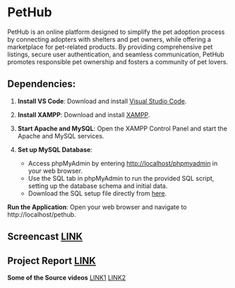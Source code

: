 # PetHub

PetHub is an online platform designed to simplify the pet adoption process by connecting adopters with shelters and pet owners, while offering a marketplace for pet-related products. By providing comprehensive pet listings, secure user authentication, and seamless communication, PetHub promotes responsible pet ownership and fosters a community of pet lovers.

## Dependencies:

1. **Install VS Code**: Download and install [Visual Studio Code](https://code.visualstudio.com/).
   
2. **Install XAMPP**: Download and install [XAMPP](https://www.apachefriends.org/index.html).
  
3. **Start Apache and MySQL**: Open the XAMPP Control Panel and start the Apache and MySQL services.

4. **Set up MySQL Database**:
   - Access phpMyAdmin by entering [http://localhost/phpmyadmin](http://localhost/phpmyadmin) in your web browser.
   - Use the SQL tab in phpMyAdmin to run the provided SQL script, setting up the database schema and initial data.
   - Download the SQL setup file directly from [here](https://docs.google.com/document/d/11UsLLX4TirQqdV8zKIRnXG0zbrV3YWRFPDIIwKDg_xg/pub).

**Run the Application**: Open your web browser and navigate to http://localhost/pethub.

## Screencast [LINK](https://www.youtube.com/watch?v=1LiiJrboqgA)
## Project Report [LINK](https://docs.google.com/document/d/1LGe-mEsZwiGsC1-FjMEZsBYNiGPv5TeLmYlSaM4s6S8/edit?usp=sharing)
**Some of the Source videos** [LINK1](https://www.youtube.com/watch?v=dlsjiphBris) [LINK2](https://youtu.be/UShd9wHTR-o?si=2zXZjjit-7Q4RAEk )
